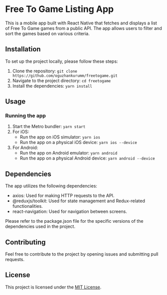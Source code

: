# Free To Game Listing App

This is a mobile app built with React Native that fetches and displays a list of Free To Game games from a public API.
The app allows users to filter and sort the games based on various criteria.

## Installation

To set up the project locally, please follow these steps:

1. Clone the repository: `git clone https://github.com/oguzhankurumm/freetogame.git`
2. Navigate to the project directory: `cd freetogame`
3. Install the dependencies: `yarn install`

## Usage

### Running the app

1. Start the Metro bundler: `yarn start`
2. For iOS:
   - Run the app on iOS simulator: `yarn ios`
   - Run the app on a physical iOS device: `yarn ios --device`
3. For Android:
   - Run the app on Android emulator: `yarn android`
   - Run the app on a physical Android device: `yarn android --device`

## Dependencies

The app utilizes the following dependencies:

- axios: Used for making HTTP requests to the API.
- @reduxjs/toolkit: Used for state management and Redux-related functionalities.
- react-navigation: Used for navigation between screens.

Please refer to the package.json file for the specific versions of the dependencies used in the project.

## Contributing

Feel free to contribute to the project by opening issues and submitting pull requests.

## License

This project is licensed under the [MIT License](LICENSE).
